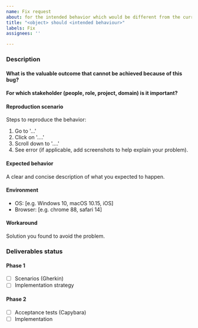 ```yaml
---
name: Fix request
about: for the intended behavior which would be different from the current one
title: "<object> should <intended behaviour>"
labels: Fix
assignees: ''

---
```


### Description 

#### What is the valuable outcome that cannot be achieved because of this bug?

#### For which stakeholder (people, role, project, domain) is it important?

#### Reproduction scenario
Steps to reproduce the behavior:
1. Go to '...'
2. Click on '....'
3. Scroll down to '....'
4. See error (if applicable, add screenshots to help explain your problem).

#### Expected behavior
A clear and concise description of what you expected to happen.

#### Environment
 - OS: [e.g. Windows 10, macOS 10.15, iOS]
 - Browser: [e.g. chrome 88, safari 14]

#### Workaround
Solution you found to avoid the problem.

### Deliverables status

#### Phase 1
- [ ] Scenarios (Gherkin)
- [ ] Implementation strategy

#### Phase 2
- [ ] Acceptance tests (Capybara)
- [ ] Implementation
